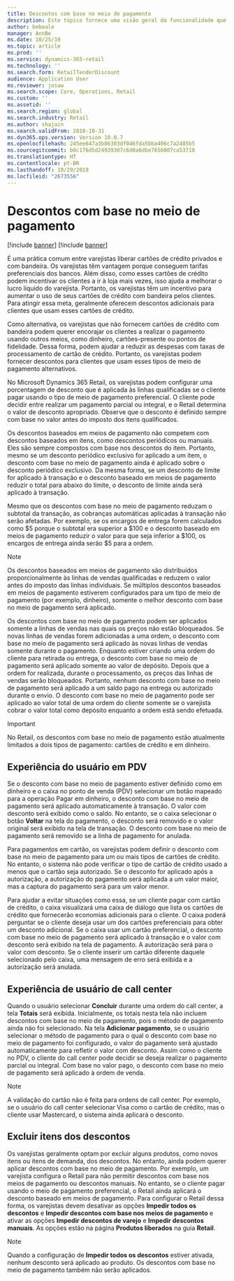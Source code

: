 ```yaml
---
title: Descontos com base no meio de pagamento
description: Este tópico fornece uma visão geral da funcionalidade que permite que os varejistas configurem descontos para tipos específicos de meio de pagamento.
author: bebeale
manager: AnnBe
ms.date: 10/25/19
ms.topic: article
ms.prod: ''
ms.service: dynamics-365-retail
ms.technology: ''
ms.search.form: RetailTenderDiscount
audience: Application User
ms.reviewer: josaw
ms.search.scope: Core, Operations, Retail
ms.custom: ''
ms.assetid: ''
ms.search.region: global
ms.search.industry: Retail
ms.author: shajain
ms.search.validFrom: 2018-10-31
ms.dyn365.ops.version: Version 10.0.7
ms.openlocfilehash: 245ee647a3b86303df046fda5bba406c7a2485b5
ms.sourcegitcommit: b0c176d5d24939307c6d0a6dbe7656007ca53710
ms.translationtype: HT
ms.contentlocale: pt-BR
ms.lasthandoff: 10/29/2019
ms.locfileid: "2673556"
---
```

# <a name="tender-based-discounts"></a>Descontos com base no meio de pagamento

[!include [banner](includes/banner.md)]
[!include [banner](includes/preview-banner.md)]

É uma prática comum entre varejistas liberar cartões de crédito privados e com bandeira. Os varejistas têm vantagem porque conseguem tarifas preferenciais dos bancos. Além disso, como esses cartões de crédito podem incentivar os clientes a ir à loja mais vezes, isso ajuda a melhorar o lucro líquido do varejista. Portanto, os varejistas têm um incentivo para aumentar o uso de seus cartões de crédito com bandeira pelos clientes. Para atingir essa meta, geralmente oferecem descontos adicionais para clientes que usam esses cartões de crédito.

Como alternativa, os varejistas que não fornecem cartões de crédito com bandeira podem querer encorajar os clientes a realizar o pagamento usando outros meios, como dinheiro, cartões-presente ou pontos de fidelidade. Dessa forma, podem ajudar a reduzir as despesas com taxas de processamento de cartão de crédito. Portanto, os varejistas podem fornecer descontos para clientes que usam esses tipos de meio de pagamento alternativos.

No Microsoft Dynamics 365 Retail, os varejistas podem configurar uma porcentagem de desconto que é aplicada às linhas qualificadas se o cliente pagar usando o tipo de meio de pagamento preferencial. O cliente pode decidir entre realizar um pagamento parcial ou integral, e o Retail determina o valor de desconto apropriado. Observe que o desconto é definido sempre com base no valor antes do imposto dos itens qualificados.

Os descontos baseados em meios de pagamento não competem com descontos baseados em itens, como descontos periódicos ou manuais. Eles são sempre compostos com base nos descontos do item. Portanto, mesmo se um desconto periódico exclusivo for aplicado a um item, o desconto com base no meio de pagamento ainda é aplicado sobre o desconto periódico exclusivo. Da mesma forma, se um desconto de limite for aplicado à transação e o desconto baseado em meios de pagamento reduzir o total para abaixo do limite, o desconto de limite ainda será aplicado à transação.

Mesmo que os descontos com base no meio de pagamento reduzam o subtotal da transação, as cobranças automáticas aplicadas à transação não serão afetadas. Por exemplo, se os encargos de entrega forem calculados como $5 porque o subtotal era superior a $100 e o desconto baseado em meios de pagamento reduzir o valor para que seja inferior a $100, os encargos de entrega ainda serão $5 para a ordem.

> [!NOTE]
> Os descontos baseados em meios de pagamento são distribuídos proporcionalmente às linhas de vendas qualificadas e reduzem o valor antes do imposto das linhas individuais. Se múltiplos descontos baseados em meios de pagamento estiverem configurados para um tipo de meio de pagamento (por exemplo, dinheiro), somente o melhor desconto com base no meio de pagamento será aplicado.

Os descontos com base no meio de pagamento podem ser aplicados somente a linhas de vendas nas quais os preços não estão bloqueados. Se novas linhas de vendas forem adicionadas a uma ordem, o desconto com base no meio de pagamento será aplicado às novas linhas de vendas somente durante o pagamento. Enquanto estiver criando uma ordem do cliente para retirada ou entrega, o desconto com base no meio de pagamento será aplicado somente ao valor de depósito. Depois que a ordem for realizada, durante o processamento, os preços das linhas de vendas serão bloqueados. Portanto, nenhum desconto com base no meio de pagamento será aplicado a um saldo pago na entrega ou autorizado durante o envio. O desconto com base no meio de pagamento pode ser aplicado ao valor total de uma ordem do cliente somente se o varejista cobrar o valor total como depósito enquanto a ordem está sendo efetuada.

> [!IMPORTANT]
> No Retail, os descontos com base no meio de pagamento estão atualmente limitados a dois tipos de pagamento: cartões de crédito e em dinheiro.

## <a name="pos-user-experience"></a>Experiência do usuário em PDV

Se o desconto com base no meio de pagamento estiver definido como em dinheiro e o caixa no ponto de venda (PDV) selecionar um botão mapeado para a operação Pagar em dinheiro, o desconto com base no meio de pagamento será aplicado automaticamente à transação. O valor com desconto será exibido como o saldo. No entanto, se o caixa selecionar o botão **Voltar** na tela do pagamento, o desconto será removido e o valor original será exibido na tela de transação. O desconto com base no meio de pagamento será removido se a linha de pagamento for anulada.

Para pagamentos em cartão, os varejistas podem definir o desconto com base no meio de pagamento para um ou mais tipos de cartões de crédito. No entanto, o sistema não pode verificar o tipo de cartão de crédito usado a menos que o cartão seja autorizado. Se o desconto for aplicado após a autorização, a autorização do pagamento será aplicada a um valor maior, mas a captura do pagamento será para um valor menor.

Para ajudar a evitar situações como essa, se um cliente pagar com cartão de crédito, o caixa visualizará uma caixa de diálogo que lista os cartões de crédito que fornecerão economias adicionais para o cliente. O caixa poderá perguntar se o cliente deseja usar um dos cartões preferenciais para obter um desconto adicional. Se o caixa usar um cartão preferencial, o desconto com base no meio de pagamento será aplicado à transação e o valor com desconto será exibido na tela de pagamento. A autorização será para o valor com desconto. Se o cliente inserir um cartão diferente daquele selecionado pelo caixa, uma mensagem de erro será exibida e a autorização será anulada.

## <a name="call-center-user-experience"></a>Experiência de usuário de call center

Quando o usuário selecionar **Concluir** durante uma ordem do call center, a tela **Totais** será exibida. Inicialmente, os totais nesta tela não incluem descontos com base no meio de pagamento, pois o método de pagamento ainda não foi selecionado. Na tela **Adicionar pagamento**, se o usuário selecionar o método de pagamento para o qual o desconto com base no meio de pagamento foi configurado, o valor do pagamento será ajustado automaticamente para refletir o valor com desconto. Assim como o cliente no PDV, o cliente do call center pode decidir se deseja realizar o pagamento parcial ou integral. Com base no valor pago, o desconto com base no meio de pagamento será aplicado à ordem de venda.

> [!NOTE]
> A validação do cartão não é feita para ordens de call center. Por exemplo, se o usuário do call center selecionar Visa como o cartão de crédito, mas o cliente usar Mastercard, o sistema ainda aplicará o desconto.

## <a name="exclude-items-from-discounts"></a>Excluir itens dos descontos

Os varejistas geralmente optam por excluir alguns produtos, como novos itens ou itens de demanda, dos descontos. No entanto, ainda podem querer aplicar descontos com base no meio de pagamento. Por exemplo, um varejista configura o Retail para não permitir descontos com base nos meios de pagamento ou descontos manuais. No entanto, se o cliente pagar usando o meio de pagamento preferencial, o Retail ainda aplicará o desconto baseado em meios de pagamento. Para configurar o Retail dessa forma, os varejistas devem desativar as opções **Impedir todos os descontos** e **Impedir descontos com base nos meios de pagamento** e ativar as opções **Impedir descontos de varejo** e **Impedir descontos manuais**. As opções estão na página **Produtos liberados** na guia **Retail**.

> [!NOTE]
> Quando a configuração de **Impedir todos os descontos** estiver ativada, nenhum desconto será aplicado ao produto. Os descontos com base no meio de pagamento também não serão aplicados.
